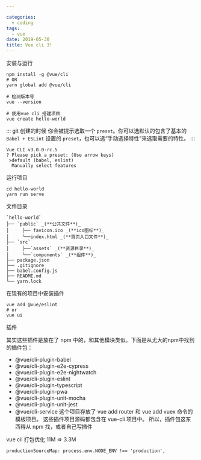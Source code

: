 ```yaml
---

categories:
  - coding
tags:
  - vue
date: 2019-05-30
title: Vue cli 3!
---
```


安装与运行

``` git
npm install -g @vue/cli
# OR
yarn global add @vue/cli

# 检测版本号
vue --version

# 使用vue cli 搭建项目
vue create hello-world
```

::: git
创建的时候 你会被提示选取一个 `preset`。你可以选默认的包含了基本的 `Babel + ESLint` 设置的 `preset`，也可以选“手动选择特性”来选取需要的特性。
:::

``` git
Vue CLI v3.0.0-rc.5
? Please pick a preset: (Use arrow keys)
 >default (babel, eslint)
  Manually select features
```

运行项目

``` git
cd hello-world
yarn run serve
```

文件目录

``` git
`hello-world`
├── `public` _(**公共文件**)_
│     ├── favicon.ico _(**ico图标**)_
│     └──index.html _(**首页入口文件**)_
├── `src`
│     ├──`assets` _(**资源目录**)_
│     └──`components` _(**组件**)_
├── package.json
├── .gitignore
├── babel.config.js
├── README.md
└── yarn.lock
```
在现有的项目中安装插件

``` git
vue add @vue/eslint
# or 
vue ui
```

插件

其实这些插件是放在了 npm 中的，和其他模块类似。下面是从尤大的npm中找到的插件包：

- @vue/cli-plugin-babel
- @vue/cli-plugin-e2e-cypress
- @vue/cli-plugin-e2e-nightwatch
- @vue/cli-plugin-eslint
- @vue/cli-plugin-typescript
- @vue/cli-plugin-pwa
- @vue/cli-plugin-unit-mocha
- @vue/cli-plugin-unit-jest
- @vue/cli-service 这个项目存放了 vue add router 和 vue add vuex 命令的模板项目。
这些插件项目源码都包含在 vue-cli 项目中。 所以，插件包这东西得从 npm 找，或者自己写插件

vue cil 打包优化
11M => 3.3M

``` git
productionSourceMap: process.env.NODE_ENV !== 'production',
```                       